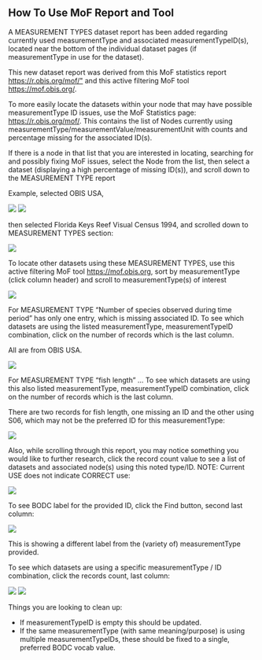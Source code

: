 ## How To Use MoF Report and Tool

A MEASUREMENT TYPES dataset report has been added regarding currently used measurementType and associated measurementTypeID(s), located near the bottom of the individual dataset pages (if measurementType in use for the dataset).

This new dataset report was derived from this MoF statistics report <https://r.obis.org/mof/"> and this active filtering MoF tool <https://mof.obis.org/>.

To more easily locate the datasets within your node that may have possible measurementType ID issues, use the MoF Statistics page: <https://r.obis.org/mof/>.  This contains the list of Nodes currently using measurementType/measurementValue/measurementUnit with counts and percentage missing for the associated ID(s).

If there is a node in that list that you are interested in locating, searching for and possibly fixing MoF issues, select the Node from the list, then select a dataset (displaying a high percentage of missing ID(s)), and scroll down to the MEASUREMENT TYPE report

Example, selected OBIS USA,

<img src="images/mofreports/usa1.png" class="img-responsive img-responsive-70"/>

<img src="images/mofreports/usa2.png" class="img-responsive img-responsive-70"/>

then selected Florida Keys Reef Visual Census 1994, and scrolled down to MEASUREMENT TYPES section:

![ ](images/mofreports/floridakeys.png)

To locate other datasets using these MEASUREMENT TYPES, use this active filtering MoF tool <https://mof.obis.org>, sort by measurementType (click column header) and scroll to measurementType(s) of interest

<img src="images/mofreports/locate.png" class="img-responsive"/>

For MEASUREMENT TYPE “Number of species observed during time period” has only one entry, which is missing associated ID.  To see which datasets are using the listed measurementType, measurementTypeID combination, click on the number of records which is the last column.

All are from OBIS USA.

<img src="images/mofreports/speciesobserved.png" class="img-responsive"/>

For MEASUREMENT TYPE “fish length” …  To see which datasets are using this also listed measurementType, measurementTypeID combination, click on the number of records which is the last column.

There are two records for fish length, one missing an ID and the other using S06, which may not be the preferred ID for this measurementType:

![ ](images/mofreports/fishlength.png)

Also, while scrolling through this report,  you may notice something you would like to further research, click the record count value to see a list of datasets and associated node(s) using this noted type/ID.  NOTE: Current USE does not indicate CORRECT use:

<img src="images/mofreports/notcorrect.png" class="img-responsive"/>

To see BODC label for the provided ID, click the Find button, second last column:

<img src="images/mofreports/label.png" class="img-responsive"/>

This is showing a different label from the (variety of) measurementType provided.

To see which datasets are using a specific measurementType / ID combination, click the records count, last column:

<img src="images/mofreports/observed1.png" class="img-responsive"/>
<img src="images/mofreports/observed2.png" class="img-responsive"/>

Things you are looking to clean up:

- If measurementTypeID is empty this should be updated.
- If the same measurementType (with same meaning/purpose) is using multiple measurementTypeIDs, these should be fixed to a single, preferred BODC vocab value.
